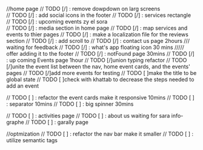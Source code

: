 //home page
// TODO [/] : remove dowpdown on larg screens  
// TODO [/] : add social icons in the footer
// TODO [/] : services rectangle  
// TODO [/] : upcoming events zy el sora  
// TODO [/] : media section in home page
// TODO [/] : map services and events to thier pages
// TODO [/] : make a localization file for the reviews section
// TODO [/] : add scroll to
// TODO [/] : contact us page 2hours /// waiting for feedback
// TODO [/] : what's app floating icon 30 mins ///// offer adding it to the footer
// TODO [/] : notFound page 30mins
// TODO [/] : up coming Events page 1hour
// TODO [/]union typing refactor
// TODO [/]unite the event list between the nav, home event cards, and the events' pages
// TODO [/]add more events for testing
// TODO [ ]make the title to be global state
// TODO [ ]check with khattab to decrease the steps needed to add an event

// TODO [ ] : refactor the event cards make it responsive 10mins
// TODO [ ] : separator 10mins
// TODO [ ] : big spinner 30mins

// TODO [ ] : activities page
// TODO [ ] : about us waiting for sara info-graphe
// TODO [ ] : garally page

//optmization
// TODO [ ] : refactor the nav bar make it smaller
// TODO [ ] : utilize semantic tags
